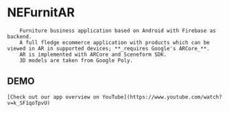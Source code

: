 # NEFurnitAR

        Furniture business application based on Android with Firebase as backend.
        A full fledge ecommerce application with products which can be viewed in AR in supported devices; **_requires Google's ARCore_**.
        AR is implemented with ARCore and Sceneform SDK.
        3D models are taken from Google Poly.

 ## DEMO
    
    [Check out our app overview on YouTube](https://www.youtube.com/watch?v=k_SF1qoTpvU)